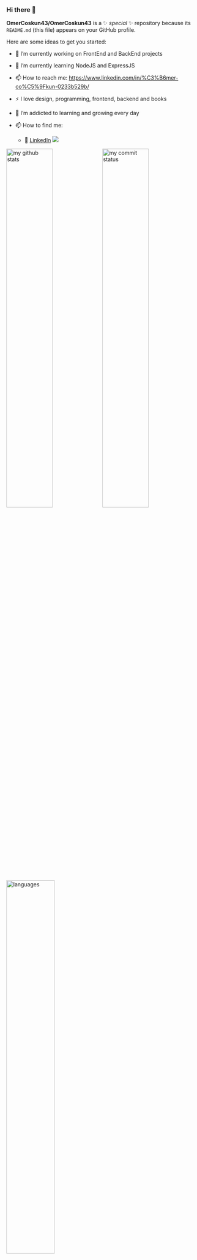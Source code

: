 ### Hi there 👋


**OmerCoskun43/OmerCoskun43** is a ✨ _special_ ✨ repository because its `README.md` (this file) appears on your GitHub profile.

Here are some ideas to get you started:

- 🔭 I’m currently working on FrontEnd and BackEnd projects
- 🌱 I’m currently learning NodeJS and ExpressJS
- 📫 How to reach me: https://www.linkedin.com/in/%C3%B6mer-co%C5%9Fkun-0233b529b/

- :zap: I love design, programming, frontend, backend and books
- 🌱 I’m addicted to learning and growing every day

- 📫 How to find me: 
  - :office: [LinkedIn](https://www.linkedin.com/in/%C3%B6mer-co%C5%9Fkun-0233b529b/)
![](https://komarev.com/ghpvc/?username=OmerCoskun43)

 <img src="https://github-readme-stats.vercel.app/api?username=OmerCoskun43&theme=chartreuse-dark" alt="my github stats" width="49%"/>

 <img src="https://github-readme-streak-stats.herokuapp.com/?user=OmerCoskun43&theme=chartreuse-dark" alt="my commit status" width="49%" />

 <img src="https://github-readme-stats.vercel.app/api/top-langs/?username=OmerCoskun43&theme=chartreuse-dark&layout=compact" alt="languages" width="50%">

![](https://media.giphy.com/media/iIqmM5tTjmpOB9mpbn/giphy.gif)
<img src=”https://media.giphy.com/media/iIqmM5tTjmpOB9mpbn/giphy.gif”/>

[![My Skills](https://skillicons.dev/icons?i=c,python,ts,js,html,css,react,redux,nodejs,express,pug,jquery,sass,bootstrap,materialui,styledcomponents,tailwind,jest,nodejs,sqlite,postgres,vscode,postman,github,wordpress&theme=light&perline=5)](https://skillicons.dev)

<h2 align="center">🚀Technical Skills</h2>
<div align="center">
<img      src="https://img.shields.io/badge/React-20232A?style=for-the-badge&logo=react&logoColor=61DAFB"  alt="Reactjs"  />
<img src="https://img.shields.io/badge/Next-black?style=for-the-badge&logo=next.js&logoColor=white" alt="Nextjs"  />
<img src="https://img.shields.io/badge/redux-%23593d88.svg?style=for-the-badge&logo=redux&logoColor=white"  alt="Redux" />      
<img      src="https://img.shields.io/badge/JavaScript-323330?style=for-the-badge&logo=javascript&logoColor=F7DF1E"    alt="JavaScript"  />
<img      src="https://img.shields.io/badge/typescript-%23007ACC.svg?style=for-the-badge&logo=typescript&logoColor=white"  alt="TypeScript"  />
</br>
<img      src="https://img.shields.io/badge/HTML5-E34F26?style=for-the-badge&logo=html5&logoColor=white"        alt="HTML5"        />
<img
src="https://img.shields.io/badge/CSS3-1572B6?style=for-the-badge&logo=css3&logoColor=white"  alt="CSS3"     />
<img        src="https://img.shields.io/badge/tailwindcss-%2338B2AC.svg?style=for-the-badge&logo=tailwind-css&logoColor=white" alt="tailwindcss" />
<img 
src="https://img.shields.io/badge/MUI-%230081CB.svg?style=for-the-badge&logo=mui&logoColor=white" />
<img
src="https://img.shields.io/badge/Bootstrap-563D7C?style=for-the-badge&logo=bootstrap&logoColor=white" alt="Bootstrap" />
<img src="https://img.shields.io/badge/Sass-CC6699?style=for-the-badge&logo=sass&logoColor=white" alt="Sass"  />
</br>
<img  src="https://img.shields.io/badge/Visual_Studio_Code-0078D4?style=for-the-badge&logo=visual%20studio%20code&logoColor=white" alt="VSCode"  />
</br>
<img
src="https://img.shields.io/badge/Python-14354C?style=for-the-badge&logo=python&logoColor=white"         alt="Python"         />
<img        src="https://img.shields.io/badge/Django-092E20?style=for-the-badge&logo=django&logoColor=white"         alt="Django"         />
      <img         src="https://img.shields.io/badge/PostgreSQL-316192?style=for-the-badge&logo=postgresql&logoColor=white"         alt="PostgreSQL"         />
<img  src="https://img.shields.io/badge/Node.js-43853D?style=for-the-badge&logo=node.js&logoColor=white"         alt="Nodejs"         />
<img        src="https://img.shields.io/badge/express.js-%23404d59.svg?style=for-the-badge&logo=express&logoColor=%2361DAFB"        />
<img        src="https://img.shields.io/badge/MongoDB-%234ea94b.svg?style=for-the-badge&logo=mongodb&logoColor=white"        />
</br>
<img src="https://img.shields.io/badge/GIT-E44C30?style=for-the-badge&logo=git&logoColor=white" alt="GIT"
        />
<img src="https://img.shields.io/badge/Jira-0052CC?style=for-the-badge&logo=Jira&logoColor=white" alt="JIRA" />

</div>

[![Github Badge](https://img.shields.io/badge/-Github-000?style=quare&labelColor=000&logo=Github&logoColor=white&link=link)](link) 
[![Instagram Badge](https://img.shields.io/badge/-Instagram-C13584?style=flat-quare&labelColor=C13584&logo=instagram&logoColor=white&link=link)](link) 
[![Medium Badge](https://img.shields.io/badge/-Medium-757575?style=flat-quare&labelColor=757575&logo=Medium&logoColor=white&link=link)](link) 
[![Blogger Badge](https://img.shields.io/badge/-Blogger-FF9800?style=flat-quare&labelColor=FF9800&logo=Blogger&logoColor=white&link=link)](link)



[![Linkedin: VPA] (https://img.shields.io/badge/linkedin-%230077B5.svg?&style=for-the-badge&logo=linkedin&logoColor=white)]
(https://www.linkedin.com/in/%C3%B6mer-co%C5%9Fkun-0233b529b/)


</br>

<h2 align="center">My Top Projects</h2>


<br>

###
<table style="width:100%">
  <tr>
    <th>Repo Link</th>
    <th>Project Demo</th>
    <th>Stack</th>
    <th>Project Preview </th>
  </tr>
     <tr>
    <td><a href="https://github.com/OmerCoskun43/MyPortfolioPage">My Portfolio Page<a/></td>
    <td><a href="https://omercoskun.vercel.app/">Demo Link</a> </td>
    <td><p>My Portfolio Page </p></td>
    <td  width="50%"><img src="https://github.com/OmerCoskun43/MyPortfolioPage/assets/144324576/0a5592ec-d365-4e2a-b286-d64a1c8fc7ab"/></p></td>
  </tr>
   <tr>
    <td><a href="https://github.com/OmerCoskun43/Technical-Service-App">Technical Service App<a/></td>
    <td><a href="https://technical-service-app.vercel.app/">Demo Link</a> </td>
    <td><p>REACT - TAILWIND </p></td>
    <td  width="50%"><img src="https://github.com/OmerCoskun43/Technical-Service-App/assets/144324576/ef584b99-c40b-4b15-beb3-21641bc5bef0"/></p></td>
  </tr>
    <tr>
    <td><a href="https://github.com/OmerCoskun43/Sofa-Carpet-Bed-Washing">Sofa-Carpet-Bed-Washing<a/></td>
    <td><a href="https://sofa-carpet-washing.vercel.app/">Demo Link</a> </td>
    <td><p>REACT - TAILWIND </p></td>
    <td  width="50%"><img src="https://github.com/OmerCoskun43/Sofa-Carpet-Bed-Washing/assets/144324576/0daefaa4-63fd-4b63-a488-c5da9f89e2c8"/></p></td>
  </tr>
    <tr>
    <td><a href="https://github.com/OmerCoskun43/RentACarApi-Client">RENT A CAR APP v1<a/></td>
    <td><a href="https://rent-a-car-api-client.vercel.app/">Demo Link</a> </td>
    <td><p>MERN STACK - NODEJS </p></td>
    <td  width="50%"><img src="https://github.com/OmerCoskun43/RentACarApi-Client/assets/144324576/dd6e632a-e4e3-4a36-85b3-39d183bc535d"/></p></td>
  </tr>
    <tr>
    <td><a href="https://github.com/OmerCoskun43/HotelApi-Client">HOTEL BOOKING APP<a/></td>
    <td><a href="https://hotel-api-client.vercel.app/">Demo Link</a> </td>
    <td><p>MERN STACK - NODEJS </p></td>
    <td  width="50%"><img src="https://github.com/OmerCoskun43/HotelApi-Client/assets/144324576/5ddc11a0-96c7-423d-a2ea-4dfcbad4779d"/></p></td>
  </tr>
  <tr>
    <td><a href="https://github.com/OmerCoskun43/BlogPost-Client">BLOG APP<a/></td>
    <td><a href="https://blog-post-client-one.vercel.app/">Demo Link</a> </td>
    <td><p>MERN STACK - NODEJS </p></td>
    <td  width="50%"><img src="https://github.com/OmerCoskun43/BlogPost-Client/assets/144324576/6b2b67fb-5405-4a07-b475-f5bf59f5fd82"/></p></td>
  </tr>
      <tr>
    <td><a href="https://github.com/OmerCoskun43/TodoApp-Client">TODO APP<a/></td>
    <td><a href="https://todo-app-client-nu.vercel.app/">Demo Link</a> </td>
    <td><p>MERN STACK - NODEJS </p></td>
    <td  width="50%"><img src="https://github.com/OmerCoskun43/TodoApp-Server/assets/144324576/7b58cae4-cc21-432e-93bc-ede2f781baad"/></p></td>
  </tr>
  <tr>
    <td><a href="https://github.com/OmerCoskun43/client-bookstore">BOOKSTORE APP<a/></td>
    <td><a href="https://client-bookstore.vercel.app/">Demo Link</a> </td>
    <td><p>MERN STACK - NODEJS</p></td>
    <td  width="50%"><img src="https://github.com/OmerCoskun43/client-bookstore/assets/144324576/b112c451-2253-49d7-821a-ccfe53f97749"/></p></td>
  </tr>
  <tr>
    <td><a href="https://github.com/OmerCoskun43/STOCK-APP-V2?tab=readme-ov-file">STOCK APP<a/></td>
    <td><a href="https://stock-app-v2-react-mui-tailwind-redux.netlify.app/">Demo Link</a> </td>
    <td><p>React JS</p></td>
    <td  width="50%"><img src="https://github.com/OmerCoskun43/STOCK-APP-V2/assets/144324576/09873f91-7ff5-46bb-b768-27e146a5b636"/></p></td>
  </tr>
        <tr>
    <td><a href="https://github.com/OmerCoskun43/cskn-store-typescript-tailwind">STORE APP<a/></td>
    <td><a href="https://cskn-store-typescript-tailwind.netlify.app/">Demo Link</a> </td>
    <td><p>TypeScript Tailwind</p></td>
    <td  width="50%"><img src="https://github.com/OmerCoskun43/cskn-store-typescript-tailwind/assets/144324576/405e966c-008b-4acf-a37e-e8d75dac6fa8"/></p></td>
  </tr>
 <tr>
    <td><a href="https://github.com/OmerCoskun43/BlogApp-Redux-Mui-React">BLOG APP<a/></td>
    <td><a href="https://blogapp-redux-mui-react.netlify.app/">Demo Link</a> </td>
    <td><p>REACT REDUX TOOLkit</p></td>
    <td  width="50%"><img src="https://github.com/OmerCoskun43/BlogApp-Redux-Mui-React/assets/144324576/98c8b509-eaaf-4901-a9ae-e5c5051dd90a"/></p></td>
  </tr>
   <tr>
    <td><a href="https://github.com/OmerCoskun43/recipe-app-with-firebase-react">RECIPE APP<a/></td>
    <td><a href="https://recipe-app-with-firebase-and-react.netlify.app/">Demo Link</a> </td>
    <td><p>REACT FIREBASE</p></td>
    <td  width="50%"><img src="https://github.com/OmerCoskun43/recipe-app-with-firebase-react/assets/144324576/8008c18a-564a-4f5c-b952-0e93e210477b"/></p></td>
  </tr>

  <tr>
    <td><a href="https://github.com/OmerCoskun43/movie-app-with-firebase">MOVIE APP<a/></td>
    <td><a href="https://movie-app-with-firebase.netlify.app/">Demo Link</a> </td>
    <td><p>REACT TAILWIND FIREBASE</p></td>
    <td  width="50%"><img src="https://github.com/OmerCoskun43/movie-app-with-firebase/assets/144324576/fc0876d5-7ccd-48b2-910b-2f08edffd1d0"/></p></td>
  </tr>
    <tr>
    <td><a href="https://github.com/OmerCoskun43/Cskn-Store?tab=readme-ov-file">E-COMMERCE APP<a/></td>
    <td><a href="https://cskn-store-with-react.netlify.app/">Demo Link</a> </td>
    <td><p>REACT TAILWIND </p></td>
    <td  width="50%"><img src="https://github.com/OmerCoskun43/Cskn-Store/assets/144324576/d8c4afb6-4cb6-4224-85a1-8ded960616e5"/></p></td>
          <tr>
    <td><a href="https://github.com/OmerCoskun43/Shopping-Cart-APP?tab=readme-ov-file">SHOPPING CART APP<a/></td>
    <td><a href="https://shopping-cart-app-with-react.netlify.app/">Demo Link</a> </td>
    <td><p>REACT APP </p></td>
    <td  width="50%"><img src="https://github.com/OmerCoskun43/Shopping-Cart-APP/assets/144324576/c06db197-636a-4075-b79e-676ab86d575a"/></p></td>
                <tr>
    <td><a href="https://github.com/OmerCoskun43/e-ticaret-sitesi-ecommerce-site?tab=readme-ov-file">E-COMMERCE WEBSITE<a/></td>
    <td><a href="https://e-ticaret-sitesi-e-commerce-site.netlify.app/">Demo Link</a> </td>
    <td><p>REACT REDUX BOOTSTRAP APP </p></td>
    <td  width="50%"><img src="https://github.com/OmerCoskun43/e-ticaret-sitesi-ecommerce-site/assets/144324576/8ff08fa5-adf1-46ec-91f2-39f81efb1ca0"/></p></td>
  </tr>
                  <tr>
    <td><a href="https://github.com/OmerCoskun43/project-4-appoinment-app">APPOINTMENT APP FOR HOSPITALS<a/></td>
    <td><a href="https://cskn-hospital.netlify.app/">Demo Link</a> </td>
    <td><p>REACT  BOOTSTRAP APP </p></td>
    <td  width="50%"><img src="https://github.com/OmerCoskun43/project-4-appoinment-app/assets/144324576/5c72749f-969d-46c0-ad23-e05128ccb17e"/></p></td>
  </tr>

  
    

      
</table>




















